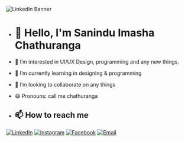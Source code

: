 ![LinkedIn Banner](https://media.licdn.com/dms/image/D5616AQHH86Ar-LB3iw/profile-displaybackgroundimage-shrink_350_1400/0/1714714880398?e=1721865600&v=beta&t=HRQ9tmyKktgmMnC6CKUg7mNrprtzYQNyw0qNo2uPnjo)


- # 👋 Hello, I'm Sanindu Imasha Chathuranga

- 👀 I’m interested in UI/UX Design, programming and any new things.
- 🌱 I’m currently learning in designing & programming
- 💞️ I’m looking to collaborate on any things
- 😄 Pronouns: call me chathuranga

- ## 📫 How to reach me

[![LinkedIn](https://img.icons8.com/ios-filled/50/ffffff/linkedin.png)](www.linkedin.com/in/sanindu-imasha-chathuranga-1a8301237)
[![Instagram](https://img.icons8.com/ios-filled/50/ffffff/instagram-new.png)](https://instagram.com/s_i_chathuranga24/)
[![Facebook](https://img.icons8.com/ios-filled/50/ffffff/facebook-new.png)](https://facebook.com/sanindu.imasha?mibextid=ZbWKwL&_rdc=1&_rdr/)
[![Email](https://img.icons8.com/ios-filled/50/ffffff/email.png)](mailto:s.i.chathuranga2001@gmail.com)


    
    







<!---
SIChathuranga/SIChathuranga is a ✨ special ✨ repository because its `README.md` (this file) appears on your GitHub profile.
You can click the Preview link to take a look at your changes.
--->
